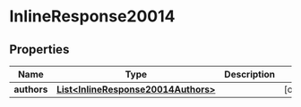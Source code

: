 

# InlineResponse20014

## Properties

Name | Type | Description | Notes
------------ | ------------- | ------------- | -------------
**authors** | [**List&lt;InlineResponse20014Authors&gt;**](InlineResponse20014Authors.md) |  |  [optional]




